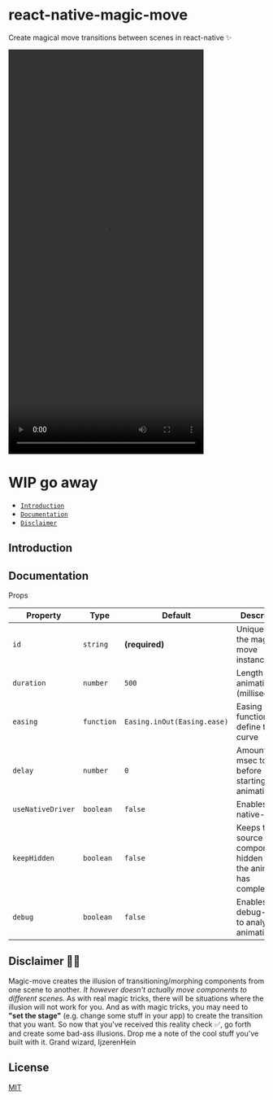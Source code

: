 # react-native-magic-move

Create magical move transitions between scenes in react-native ✨

<video src="./magic-move.mov" width="384" height="795" preload></video>

# WIP go away

- [`Introduction`](#introduction)
- [`Documentation`](#documentation)
- [`Disclaimer`](#disclaimer)

## Introduction



## Documentation

Props

| Property          | Type       | Default                     | Description                                                         |
| ----------------- | ---------- | --------------------------- | ------------------------------------------------------------------- |
| `id`              | `string`   | **(required)**              | Unique id of the magic-move instance                                |
| `duration`        | `number`   | `500`                       | Length of the animation (milliseconds)                              |
| `easing`          | `function` | `Easing.inOut(Easing.ease)` | Easing function to define the curve                                 |
| `delay`           | `number`   | `0`                         | Amount of msec to wait before starting the animation                |
| `useNativeDriver` | `boolean`  | `false`                     | Enables the native-driver                                           |
| `keepHidden`      | `boolean`  | `false`                     | Keeps the source component hidden after the animation has completed |
| `debug`           | `boolean`  | `false`                     | Enables debug-mode to analyze animations                            |




## Disclaimer 🐰🎩

Magic-move creates the illusion of transitioning/morphing components from one scene to another. _It however doesn't actually move components to different scenes._ As with real magic tricks, there will be situations where the illusion will not work for you. And as with magic tricks, you may need to **"set the stage"** (e.g. change some stuff in your app) to create the transition that you want. So now that you've received this reality check ✅, go forth and create some bad-ass illusions. Drop me a note of the cool stuff you've built with it. Grand wizard, IjzerenHein

## License

[MIT](./LICENSE.txt)
